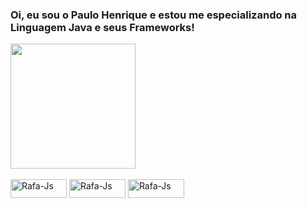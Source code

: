 ### Oi, eu sou o Paulo Henrique e estou me especializando na Linguagem Java e seus Frameworks!
<a href="https://github.com/anuraghazra/github-readme-stats">
  <img height=200 align="center" src="https://github-readme-stats.vercel.app/api?username=phsantanna&show_icons=true&theme=radical" />
</a>
<div style="display: inline_block"><br>
  <img align="center" alt="Rafa-Js" height="30" width="90" src="https://camo.githubusercontent.com/ec77fb50e49a621402af0f6b71530b25786444d99c0dc9dd7ec615b63cceb031/68747470733a2f2f696d672e736869656c64732e696f2f62616467652f4a6176612d2532334544384230303f3f7374796c653d666f722d7468652d6261646765266c6f676f3d6f70656e6a646b266c6f676f436f6c6f723d626c61636b">
  <img align="center" alt="Rafa-Js" height="30" width="90" src="https://img.shields.io/badge/Spring-6DB33F?style=for-the-badge&logo=spring&logoColor=white">
  <img align="center" alt="Rafa-Js" height="30" width="90" src="https://img.shields.io/badge/PostgreSQL-316192?style=for-the-badge&logo=postgresql&logoColor=white">
  

</div>

##

